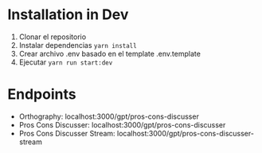 # Installation in Dev

1. Clonar el repositorio
2. Instalar dependencias ```yarn install```
3. Crear archivo .env basado en el template .env.template
4. Ejecutar ```yarn run start:dev```

# Endpoints
* Orthography: localhost:3000/gpt/pros-cons-discusser
* Pros Cons Discusser: localhost:3000/gpt/pros-cons-discusser
* Pros Cons Discusser Stream: localhost:3000/gpt/pros-cons-discusser-stream
